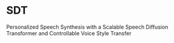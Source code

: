 # SDT
Personalized Speech Synthesis with a Scalable Speech Diffusion Transformer and Controllable Voice Style Transfer
